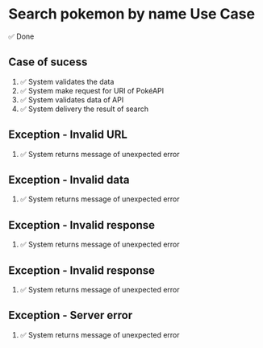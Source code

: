 # Search pokemon by name Use Case

✅ Done

## Case of sucess
1. ✅ System validates the data
2. ✅ System make request for URI of PokéAPI
3. ✅ System validates data of API
4. ✅ System delivery the result of search

## Exception - Invalid URL
1. ✅ System returns message of unexpected error

## Exception - Invalid data
1. ✅ System returns message of unexpected error

## Exception - Invalid response
1. ✅ System returns message of unexpected error

## Exception - Invalid response
1. ✅ System returns message of unexpected error

## Exception - Server error
1. ✅ System returns message of unexpected error
